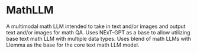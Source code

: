 # MathLLM
A multimodal math LLM intended to take in text and/or images and output text and/or images for math QA.  Uses NExT-GPT as a base to allow utilizing base text math LLM with multiple data types.  Uses blend of math LLMs with Llemma as the base for the core text math LLM model.
